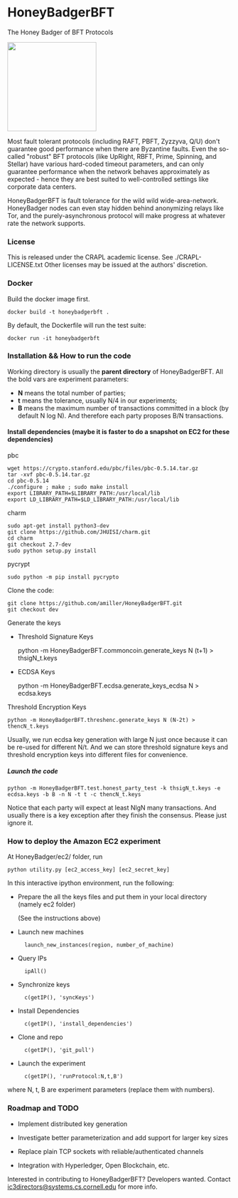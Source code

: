 # HoneyBadgerBFT
The Honey Badger of BFT Protocols

<img width=200 src="http://i.imgur.com/wqzdYl4.png"/>

Most fault tolerant protocols (including RAFT, PBFT, Zyzzyva, Q/U) don't guarantee good performance when there are Byzantine faults.
Even the so-called "robust" BFT protocols (like UpRight, RBFT, Prime, Spinning, and Stellar) have various hard-coded timeout parameters, and can only guarantee performance when the network behaves approximately as expected - hence they are best suited to well-controlled settings like corporate data centers.

HoneyBadgerBFT is fault tolerance for the wild wild wide-area-network. HoneyBadger nodes can even stay hidden behind anonymizing relays like Tor, and the purely-asynchronous protocol will make progress at whatever rate the network supports.

### License
This is released under the CRAPL academic license. See ./CRAPL-LICENSE.txt
Other licenses may be issued at the authors' discretion.

### Docker

Build the docker image first.

    docker build -t honeybadgerbft .

By default, the Dockerfile will run the test suite:

    docker run -it honeybadgerbft

### Installation && How to run the code

Working directory is usually the **parent directory** of HoneyBadgerBFT. All the bold vars are experiment parameters:

+ **N** means the total number of parties;
+ **t** means the tolerance, usually N/4 in our experiments;
+ **B** means the maximum number of transactions committed in a block (by default N log N). And therefore each party proposes B/N transactions.

#### Install dependencies (maybe it is faster to do a snapshot on EC2 for these dependencies)
pbc


    wget https://crypto.stanford.edu/pbc/files/pbc-0.5.14.tar.gz
    tar -xvf pbc-0.5.14.tar.gz
    cd pbc-0.5.14
    ./configure ; make ; sudo make install
    export LIBRARY_PATH=$LIBRARY_PATH:/usr/local/lib
    export LD_LIBRARY_PATH=$LD_LIBRARY_PATH:/usr/local/lib

charm


    sudo apt-get install python3-dev
    git clone https://github.com/JHUISI/charm.git
    cd charm
    git checkout 2.7-dev
    sudo python setup.py install



pycrypt


    sudo python -m pip install pycrypto

Clone the code:

    git clone https://github.com/amiller/HoneyBadgerBFT.git
    git checkout dev

Generate the keys
+ Threshold Signature Keys

    python -m HoneyBadgerBFT.commoncoin.generate_keys N (t+1) > thsigN_t.keys

+ ECDSA Keys

    python -m HoneyBadgerBFT.ecdsa.generate_keys_ecdsa N > ecdsa.keys

Threshold Encryption Keys

    python -m HoneyBadgerBFT.threshenc.generate_keys N (N-2t) > thencN_t.keys

Usually, we run ecdsa key generation with large N just once because it can be re-used for different N/t.
And we can store threshold signature keys and threshold encryption keys into different files for convenience.

##### Launch the code
    python -m HoneyBadgerBFT.test.honest_party_test -k thsigN_t.keys -e ecdsa.keys -b B -n N -t t -c thencN_t.keys

Notice that each party will expect at least NlgN many transactions. And usually there is a key exception after they finish the consensus. Please just ignore it.

### How to deploy the Amazon EC2 experiment

At HoneyBadger/ec2/ folder, run

    python utility.py [ec2_access_key] [ec2_secret_key]

In this interactive ipython environment, run the following:

+ Prepare the all the keys files and put them in your local directory (namely ec2 folder)
	
	(See the instructions above)

+ Launch new machines
        
        launch_new_instances(region, number_of_machine)

+ Query IPs

        ipAll()

+ Synchronize keys
    
        c(getIP(), 'syncKeys')

+ Install Dependencies
    
        c(getIP(), 'install_dependencies')

+ Clone and repo

    	c(getIP(), 'git_pull')

+ Launch the experiment

    	c(getIP(), 'runProtocol:N,t,B')
where N, t, B are experiment parameters (replace them with numbers).

### Roadmap and TODO

- Implement distributed key generation

- Investigate better parameterization and add support for larger key sizes

- Replace plain TCP sockets with reliable/authenticated channels

- Integration with Hyperledger, Open Blockchain, etc.

Interested in contributing to HoneyBadgerBFT? Developers wanted. Contact ic3directors@systems.cs.cornell.edu for more info.



